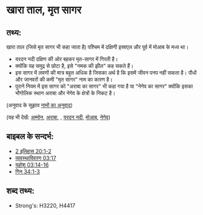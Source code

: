 # खारा ताल, मृत सागर #

## तथ्य: ##

खारा ताल (जिसे मृत सागर भी कहा जाता है) पश्चिम में दक्षिणी इस्राएल और पूर्व में मोआब के मध्य था।

* यरदन नदी दक्षिण की ओर बहकर मृत-सागर में गिरती है।
* क्योंकि यह समुद्र से छोटा है, इसे "नमक की झील" कह सकते हैं।
* इस सागर में लवणों की मात्र बहुत अधिक है जिसका अर्थ है कि इसमें जीवन पनप नहीं सकता है। पौधों और जानवरों की कमी "मृत सागर" नाम का कारण है।
* पुराने नियम में इस सागर को "अराबा का सागर" भी कहा गया है या "नेगेव का सागर" क्योंकि इसका भौगोलिक स्थान अराबा और नेगेव के क्षेत्रों के निकट है।


(अनुवाद के सुझाव [नामों का अनुवाद](rc://hi/ta/man/translate/translate-names))

(यह भी देखें: [अम्मोन](../names/ammon.md), [अराबा](../names/arabah.md), , [यरदन नदी](../names/jordanriver.md), [मोआब](../names/moab.md), [नेगेव](../names/negev.md))

## बाइबल के सन्दर्भ: ##

* [2 इतिहास 20:1-2](rc://hi/tn/help/2ch/20/01)
* [व्यवस्थाविवरण 03:17](rc://hi/tn/help/deu/03/17)
* [यहोशू 03:14-16](rc://hi/tn/help/jos/03/14)
* [गिन 34:1-3](rc://hi/tn/help/num/34/01)

## शब्द तथ्य: ##

* Strong's: H3220, H4417
